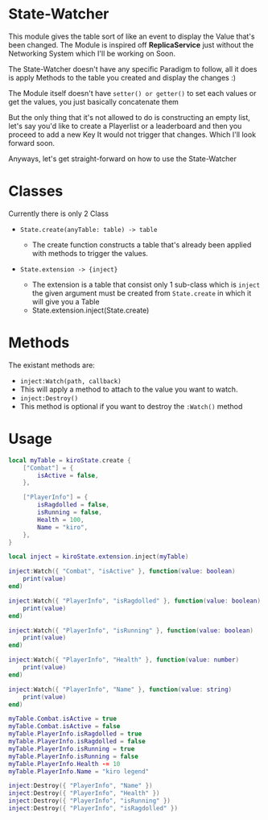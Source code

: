 # State-Watcher
This module gives the table sort of like an event to display the Value that's been changed.
The Module is inspired off **__ReplicaService__** just without the Networking System which I'll be working on Soon.

The State-Watcher doesn't have any specific Paradigm to follow, all it does is apply Methods to the table you created and display the changes :)

The Module itself doesn't have `setter() or getter()` to set each values or get the values, you just basically concatenate them 

But the only thing that it's not allowed to do is constructing an empty list, let's say you'd like to create a Playerlist or a leaderboard and then you proceed to add a new Key 
It would not trigger that changes. Which I'll look forward soon.

Anyways, let's get straight-forward on how to use the State-Watcher

# Classes
Currently there is only 2 Class

 * `State.create(anyTable: table) -> table`
   * The create function constructs a table that's already been applied with methods to trigger the values.
     
 * `State.extension -> {inject}`
   * The extension is a table that consist only 1 sub-class which is `inject` the given argument must be created from `State.create` in which it will give you a Table
    * State.extension.inject(State.create)
  
# Methods
The existant methods are:
* `inject:Watch(path, callback)`
 * This will apply a method to attach to the value you want to watch.
* `inject:Destroy()`
 * This method is optional if you want to destroy the `:Watch()` method

# Usage

```lua
local myTable = kiroState.create {
	["Combat"] = {
		isActive = false,
	},

	["PlayerInfo"] = {
		isRagdolled = false,
		isRunning = false,
		Health = 100,
		Name = "kiro",
	},
}

local inject = kiroState.extension.inject(myTable)

inject:Watch({ "Combat", "isActive" }, function(value: boolean)
	print(value)
end)

inject:Watch({ "PlayerInfo", "isRagdolled" }, function(value: boolean)
	print(value)
end)

inject:Watch({ "PlayerInfo", "isRunning" }, function(value: boolean)
	print(value)
end)

inject:Watch({ "PlayerInfo", "Health" }, function(value: number)
	print(value)
end)

inject:Watch({ "PlayerInfo", "Name" }, function(value: string)
	print(value)
end)

myTable.Combat.isActive = true
myTable.Combat.isActive = false
myTable.PlayerInfo.isRagdolled = true
myTable.PlayerInfo.isRagdolled = false
myTable.PlayerInfo.isRunning = true
myTable.PlayerInfo.isRunning = false
myTable.PlayerInfo.Health -= 10
myTable.PlayerInfo.Name = "kiro legend"

inject:Destroy({ "PlayerInfo", "Name" })
inject:Destroy({ "PlayerInfo", "Health" })
inject:Destroy({ "PlayerInfo", "isRunning" })
inject:Destroy({ "PlayerInfo", "isRagdolled" })
```




